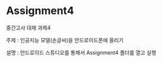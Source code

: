 # Assignment4
중간고사 대체 과제4

주제 : 인공지능 모델(손글씨)을 안드로이드폰에 올리기

설명 : 안드로이드 스튜디오를 통해서 Assignment4 폴더를 열고 실행
